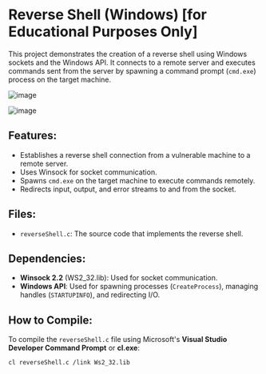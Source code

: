 # Reverse Shell (Windows)   [for Educational Purposes Only]

This project demonstrates the creation of a reverse shell using Windows sockets and the Windows API. It connects to a remote server and executes commands sent from the server by spawning a command prompt (`cmd.exe`) process on the target machine.

![image](https://github.com/user-attachments/assets/52b4ec05-2071-4833-97af-c25d2593b83e)



![image](https://github.com/user-attachments/assets/9f4b58c8-8883-43cb-8fa7-1157d170c1b8)

## Features:
- Establishes a reverse shell connection from a vulnerable machine to a remote server.
- Uses Winsock for socket communication.
- Spawns `cmd.exe` on the target machine to execute commands remotely.
- Redirects input, output, and error streams to and from the socket.

## Files:
- `reverseShell.c`: The source code that implements the reverse shell.

## Dependencies:
- **Winsock 2.2** (WS2_32.lib): Used for socket communication.
- **Windows API**: Used for spawning processes (`CreateProcess`), managing handles (`STARTUPINFO`), and redirecting I/O.

## How to Compile:
To compile the `reverseShell.c` file using Microsoft's **Visual Studio Developer Command Prompt** or **cl.exe**:

```bash
cl reverseShell.c /link Ws2_32.lib
